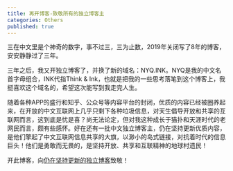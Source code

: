```yaml
---
title: 再开博客-致敬所有的独立博客主
categories: Others
published: true
---
```


三在中文里是个神奇的数字，事不过三，三为止数，2019年关闭写了8年的博客，安安静静过了三年。

三年之后，我又开独立博客了，并换了新的域名：NYQ.INK。NYQ是我的中文名首字母组合，INK代指Think & Ink，也就是把我的一些思考落笔到这个博客上，我挺喜欢这个域名的，希望这次能写到我走完人生。

随着各种APP的盛行和知乎、公众号等内容平台的封闭，优质的内容已经被圈养起来，在开放的中文互联网上几乎只剩下各种垃圾信息，对天生倡导开放和共享的互联网而言，这到底是忧是喜？尚无法论定，但对我这种成长于猫扑和天涯时代的老网民而言，颇有些感怀。好在还有一批中文独立博客主，仍在坚持更新优质内容，是他们擎起了中文互联网信息共享的大旗，以渺小的岛式链接，对抗着时代的信息巨头！他们是勇敢而无畏的，是坚持开放、共享和互联精神的地球村遗民！

开此博客，向[仍在坚持更新的独立博客](https://github.com/timqian/chinese-independent-blogs)致敬！
